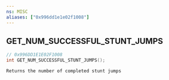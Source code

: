 ```yaml
---
ns: MISC
aliases: ["0x996dd1e1e02f1008"]
---
```

## GET_NUM_SUCCESSFUL_STUNT_JUMPS

```c
// 0x996DD1E1E02F1008
int GET_NUM_SUCCESSFUL_STUNT_JUMPS();
```

```
Returns the number of completed stunt jumps
```
